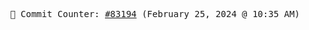 <p align="center">
    <samp>
        📮 Commit Counter: <a href="https://github.com/Javascript-void0/Javascript-void0/commits/main">#83194</a> (February 25, 2024 @ 10:35 AM)
    </samp>
</p>